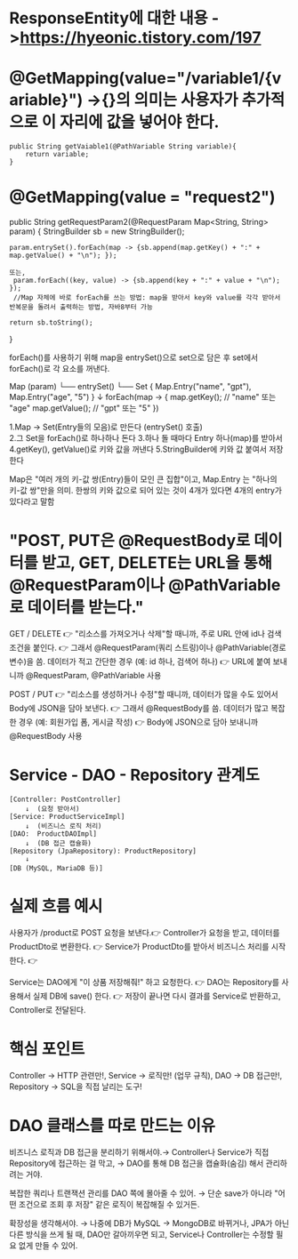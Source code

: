 # ResponseEntity에 대한 내용  ->https://hyeonic.tistory.com/197 

#    @GetMapping(value="/variable1/{variable}")  ->{}의 의미는 사용자가 추가적으로 이 자리에 값을 넣어야 한다.
    public String getVaiable1(@PathVariable String variable){     
        return variable;
    }

# @GetMapping(value = "request2")
public String getRequestParam2(@RequestParam Map<String, String> param) {
    StringBuilder sb = new StringBuilder();

    param.entrySet().forEach(map -> {sb.append(map.getKey() + ":" + map.getValue() + "\n"); });

    또는, 
     param.forEach((key, value) -> {sb.append(key + ":" + value + "\n"); }); 
     //Map 자체에 바로 forEach를 쓰는 방법: map을 받아서 key와 value를 각각 받아서 반복문을 돌려서 출력하는 방법, 자바8부터 가능

    return sb.toString();
}
  
forEach()를 사용하기 위해 map을 entrySet()으로 set으로 담은 후 set에서 forEach()로 각 요소를 꺼낸다.
  
Map (param)
 └── entrySet()
      └── Set {
           Map.Entry("name", "gpt"),
           Map.Entry("age", "5")
         }
           ↓
        forEach(map -> {
           map.getKey();  // "name" 또는 "age"
           map.getValue(); // "gpt" 또는 "5"
        })

1.Map → Set(Entry들의 모음)로 만든다 (entrySet() 호출)   
2.그 Set을 forEach()로 하나하나 돈다
3.하나 돌 때마다 Entry 하나(map)를 받아서
4.getKey(), getValue()로 키와 값을 꺼낸다
5.StringBuilder에 키와 값 붙여서 저장한다

 Map은 "여러 개의 키-값 쌍(Entry)들이 모인 큰 집합"이고, Map.Entry 는 "하나의 키-값 쌍"만을 의미.  한쌍의 키와 값으로 되어 있는 것이 4개가 있다면 4개의 entry가 있다라고 말함

# "POST, PUT은 @RequestBody로 데이터를 받고, GET, DELETE는 URL을 통해 @RequestParam이나 @PathVariable로 데이터를 받는다."
GET / DELETE
👉 "리소스를 가져오거나 삭제"할 때니까,  주로 URL 안에 id나 검색 조건을 붙인다. 👉 그래서 @RequestParam(쿼리 스트링)이나 @PathVariable(경로 변수)을 씀.
데이터가 적고 간단한 경우 (예: id 하나, 검색어 하나) 👉 URL에 붙여 보내니까 @RequestParam, @PathVariable 사용

POST / PUT
👉 "리소스를 생성하거나 수정"할 때니까,  데이터가 많을 수도 있어서 Body에 JSON을 담아 보낸다. 👉 그래서 @RequestBody를 씀.
데이터가 많고 복잡한 경우 (예: 회원가입 폼, 게시글 작성) 👉 Body에 JSON으로 담아 보내니까 @RequestBody 사용

# Service - DAO - Repository 관계도
    [Controller: PostController]   
        ↓  (요청 받아서)
    [Service: ProductServiceImpl]  
        ↓  (비즈니스 로직 처리)
    [DAO:  ProductDAOImpl]  
        ↓  (DB 접근 캡슐화)
    [Repository (JpaRepository): ProductRepository]  
        ↓  
    [DB (MySQL, MariaDB 등)]


# 실제 흐름 예시
사용자가 /product로 POST 요청을 보낸다.👉 Controller가 요청을 받고, 데이터를 ProductDto로 변환한다. 👉 Service가 ProductDto를 받아서 비즈니스 처리를 시작한다. 👉

Service는 DAO에게 "이 상품 저장해줘!" 하고 요청한다. 👉 DAO는 Repository를 사용해서 실제 DB에 save() 한다. 👉 저장이 끝나면 다시 결과를 Service로 반환하고, Controller로 전달된다.

# 핵심 포인트
Controller → HTTP 관련만!, Service → 로직만! (업무 규칙), DAO → DB 접근만!, Repository → SQL을 직접 날리는 도구!

# DAO 클래스를 따로 만드는 이유
비즈니스 로직과 DB 접근을 분리하기 위해서야.→ Controller나 Service가 직접 Repository에 접근하는 걸 막고, → DAO를 통해 DB 접근을 캡슐화(숨김) 해서 관리하려는 거야.

복잡한 쿼리나 트랜잭션 관리를 DAO 쪽에 몰아줄 수 있어. → 단순 save가 아니라 "어떤 조건으로 조회 후 저장" 같은 로직이 복잡해질 수 있거든.

확장성을 생각해서야. → 나중에 DB가 MySQL → MongoDB로 바뀌거나, JPA가 아닌 다른 방식을 쓰게 될 때, DAO만 갈아끼우면 되고, Service나 Controller는 수정할 필요 없게 만들 수 있어.